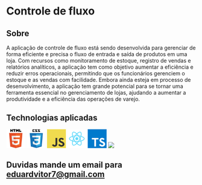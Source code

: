 # Controle de fluxo



## Sobre

A aplicação de controle de fluxo está sendo desenvolvida para gerenciar de forma eficiente e precisa o fluxo de entrada e saída de produtos em uma loja. Com recursos como monitoramento de estoque, registro de vendas e relatórios analíticos, a aplicação tem como objetivo aumentar a eficiência e reduzir erros operacionais, permitindo que os funcionários gerenciem o estoque e as vendas com facilidade. Embora ainda esteja em processo de desenvolvimento, a aplicação tem grande potencial para se tornar uma ferramenta essencial no gerenciamento de lojas, ajudando a aumentar a produtividade e a eficiência das operações de varejo.


## Technologias aplicadas

<div styled="display: flex;">
<img height="50" src="https://raw.githubusercontent.com/github/explore/80688e429a7d4ef2fca1e82350fe8e3517d3494d/topics/html/html.png" />
<img height="50" src="https://raw.githubusercontent.com/github/explore/80688e429a7d4ef2fca1e82350fe8e3517d3494d/topics/css/css.png"/>
<img height="50" src="https://raw.githubusercontent.com/github/explore/80688e429a7d4ef2fca1e82350fe8e3517d3494d/topics/javascript/javascript.png"/>
<img height="50" src="https://raw.githubusercontent.com/github/explore/80688e429a7d4ef2fca1e82350fe8e3517d3494d/topics/react/react.png" />
<img height="50" src="https://raw.githubusercontent.com/github/explore/80688e429a7d4ef2fca1e82350fe8e3517d3494d/topics/typescript/typescript.png" />

<img height="50" src="https://encrypted-tbn0.gstatic.com/images?q=tbn:ANd9GcSoRuyBgp5ERWdVHdsV9BsA3xbHByp8yTiGcQ&usqp=CAU" />


## Duvidas mande um email para eduardvitor7@gmail.com
